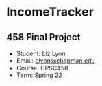 # IncomeTracker
## 458 Final Project
* Student: Liz Lyon
* Email: elyon@chapman.edu
* Course: CPSC458
* Term: Spring 22
